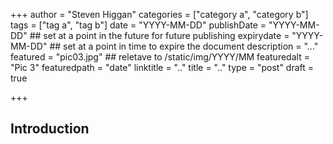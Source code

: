 +++
author = "Steven Higgan"
categories = ["category a", "category b"]
tags = ["tag a", "tag b"]
date = "YYYY-MM-DD"
publishDate = "YYYY-MM-DD" ## set at a point in the future for future publishing
expirydate = "YYYY-MM-DD" ## set at a point in time to expire the document
description = "..." 
featured = "pic03.jpg" ## reletave to /static/img/YYYY/MM
featuredalt = "Pic 3"
featuredpath = "date"
linktitle = ".."
title = ".."
type = "post"
draft = true

+++

## Introduction
